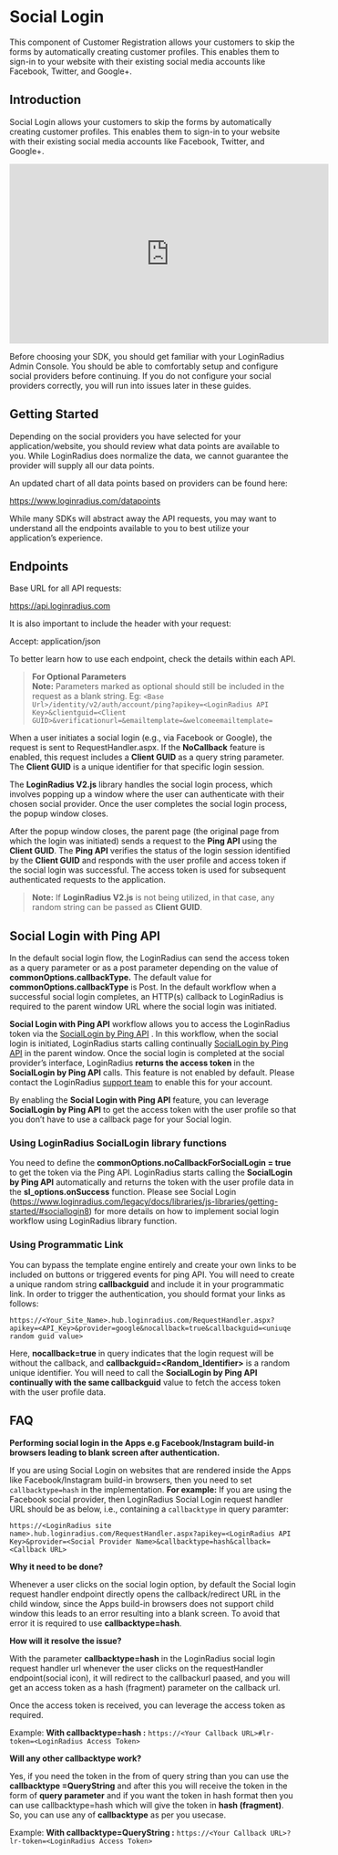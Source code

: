 # Social Login

This component of Customer Registration allows your customers to skip the forms by automatically creating customer profiles. This enables them to sign-in to your website with their existing social media accounts like Facebook, Twitter, and Google+.

## Introduction

Social Login allows your customers to skip the forms by automatically creating customer profiles. This enables them to sign-in to your website with their existing social media accounts like Facebook, Twitter, and Google+.

<iframe width="560" height="315" src="https://www.youtube.com/embed/F1FrgjtGXZ8?si=WtElZOAetWPDe8LM" title="YouTube video player" frameborder="0" allow="accelerometer; autoplay; clipboard-write; encrypted-media; gyroscope; picture-in-picture; web-share" referrerpolicy="strict-origin-when-cross-origin" allowfullscreen></iframe>

Before choosing your SDK, you should get familiar with your LoginRadius Admin Console. You should be able to comfortably setup and configure social providers before continuing. If you do not configure your social providers correctly, you will run into issues later in these guides.

## Getting Started

Depending on the social providers you have selected for your application/website, you should review what data points are available to you. While LoginRadius does normalize the data, we cannot guarantee the provider will supply all our data points.

An updated chart of all data points based on providers can be found here:

https://www.loginradius.com/datapoints

While many SDKs will abstract away the API requests, you may want to understand all the endpoints available to you to best utilize your application’s experience.

## Endpoints

Base URL for all API requests:

https://api.loginradius.com

It is also important to include the header with your request:

Accept: application/json

To better learn how to use each endpoint, check the details within each API.

> **For Optional Parameters**  
> **Note:** Parameters marked as optional should still be included in the request as a blank string. Eg: `<Base Url>/identity/v2/auth/account/ping?apikey=<LoginRadius API Key>&clientguid=<Client GUID>&verificationurl=&emailtemplate=&welcomeemailtemplate=`

When a user initiates a social login (e.g., via Facebook or Google), the request is sent to RequestHandler.aspx. If the **NoCallback** feature is enabled, this request includes a **Client GUID** as a query string parameter. The **Client GUID** is a unique identifier for that specific login session.

The **LoginRadius V2.js** library handles the social login process, which involves popping up a window where the user can authenticate with their chosen social provider. Once the user completes the social login process, the popup window closes.

After the popup window closes, the parent page (the original page from which the login was initiated) sends a request to the **Ping API** using the **Client GUID**. The **Ping API** verifies the status of the login session identified by the **Client GUID** and responds with the user profile and access token if the social login was successful. The access token is used for subsequent authenticated requests to the application.

> **Note:** If **LoginRadius V2.js**  is not being utilized, in that case, any random string can be passed as **Client GUID**.

## Social Login with Ping API

In the default social login flow, the LoginRadius can send the access token as a query parameter or as a post parameter depending on the value of **commonOptions.callbackType.** The default value for **commonOptions.callbackType** is Post. In the default workflow when a successful social login completes, an HTTP(s) callback to LoginRadius is required to the parent window URL where the social login was initiated.

**Social Login with Ping API** workflow allows you to access the LoginRadius token via the [SocialLogin by Ping API](https://www.loginradius.com/legacy/docs/api/v2/customer-identity-api/social-login/social-login-by-ping/) . In this workflow, when the social login is initiated, LoginRadius starts calling continually [SocialLogin by Ping API](https://www.loginradius.com/legacy/docs/api/v2/customer-identity-api/social-login/social-login-by-ping/) in the parent window. Once the social login is completed at the social provider’s interface, LoginRadius **returns the access token** in the **SocialLogin by Ping API** calls. This feature is not enabled by default. Please contact the LoginRadius [support team](https://adminconsole.loginradius.com/support/tickets/open-a-new-ticket) to enable this for your account.

By enabling the **Social Login with Ping API** feature, you can leverage **SocialLogin by Ping API** to get the access token with the user profile so that you don’t have to use a callback page for your Social login.

### Using LoginRadius SocialLogin library functions

You need to define the **commonOptions.noCallbackForSocialLogin = true** to get the token via the Ping API. LoginRadius starts calling the **SocialLogin by Ping API** automatically and returns the token with the user profile data in the **sl_options.onSuccess** function. Please see Social Login (https://www.loginradius.com/legacy/docs/libraries/js-libraries/getting-started/#sociallogin8) for more details on how to implement social login workflow using LoginRadius library function.

### Using Programmatic Link

You can bypass the template engine entirely and create your own links to be included on buttons or triggered events for ping API. You will need to create a unique random string **callbackguid** and include it in your programmatic link. In order to trigger the authentication, you should format your links as follows:

```
https://<Your_Site_Name>.hub.loginradius.com/RequestHandler.aspx?apikey=<API_Key>&provider=google&nocallback=true&callbackguid=<uniuqe random guid value>
```

Here, **nocallback=true** in query indicates that the login request will be without the callback, and **callbackguid=<Random_Identifier>** is a random unique identifier. You will need to call the **SocialLogin by Ping API continually with the same callbackguid** value to fetch the access token with the user profile data.

## FAQ

**Performing social login in the Apps e.g Facebook/Instagram build-in browsers leading to blank screen after authentication.**

If you are using Social Login on websites that are rendered inside the Apps like Facebook/Instagram build-in browsers, then you need to set `callbacktype=hash` in the implementation. **For example:** If you are using the Facebook social provider, then LoginRadius Social Login request handler URL should be as below, i.e., containing a `callbacktype` in query paramter:

```
https://<LoginRadius site name>.hub.loginradius.com/RequestHandler.aspx?apikey=<LoginRadius API Key>&provider=<Social Provider Name>&callbacktype=hash&callback=<Callback URL>
```

**Why it need to be done?**

Whenever a user clicks on the social login option, by default the Social login request handler endpoint directly opens the callback/redirect URL in the child window, since the Apps build-in browsers does not support child window this leads to an error resulting into a blank screen. To avoid that error it is required to use **callbacktype=hash**.

**How will it resolve the issue?**

With the parameter **callbacktype=hash** in the LoginRadius social login request handler url whenever the user clicks on the requestHandler endpoint(social icon), it will redirect to the callbackurl paased, and you will get an access token as a hash (fragment) parameter on the callback url.

Once the access token is received, you can leverage the access token as required.

Example: **With callbacktype=hash :** `https://<Your Callback URL>#lr-token=<LoginRadius Access Token>`

**Will any other callbacktype work?**

Yes, if you need the token in the from of query string than you can use the **callbacktype =QueryString** and after this you will receive the token in the form of **query parameter** and if you want the token in hash format then you can use callbacktype=hash which will give the token in **hash (fragment)**. So, you can use any of **callbacktype** as per you usecase.

Example: **With callbacktype=QueryString :** `https://<Your Callback URL>?lr-token=<LoginRadius Access Token>`
